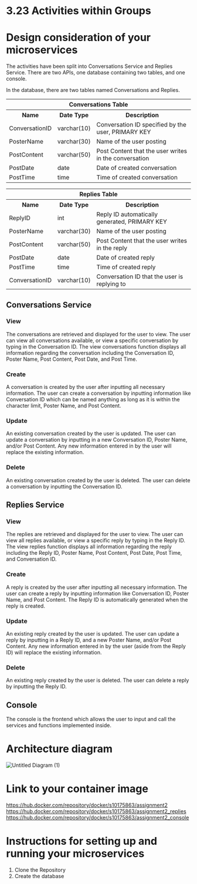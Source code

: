 # 3.23 Activities within Groups
# Design consideration of your microservices
The activities have been split into Conversations Service and Replies Service. There are two APIs, one database containing two tables, and one console. 

In the database, there are two tables named Conversations and Replies.

<table>
  <tr><th colspan="3">Conversations Table</th></tr>
  <tr>
    <th>Name</th>
    <th>Date Type</th>
    <th>Description</th>
  </tr>
  <tr>
    <td>ConversationID</td>
    <td>varchar(10)</td>
    <td>Conversation ID specified by the user, PRIMARY KEY</td>
  </tr>
  <tr>
    <td>PosterName</td>
    <td>varchar(30)</td>
    <td>Name of the user posting</td>
  </tr>
  <tr>
    <td>PostContent</td>
    <td>varchar(50)</td>
    <td>Post Content that the user writes in the conversation</td>
  </tr>
    <tr>
    <td>PostDate</td>
    <td>date</td>
    <td>Date of created conversation</td>
  </tr>
    <tr>
    <td>PostTime</td>
    <td>time</td>
    <td>Time of created conversation</td>
  </tr>
</table>

<table>
  <tr><th colspan="3">Replies Table</th></tr>
  <tr>
    <th>Name</th>
    <th>Date Type</th>
    <th>Description</th>
  </tr>
  <tr>
    <td>ReplyID</td>
    <td>int</td>
    <td>Reply ID automatically generated, PRIMARY KEY</td>
  </tr>
  <tr>
    <td>PosterName</td>
    <td>varchar(30)</td>
    <td>Name of the user posting</td>
  </tr>
  <tr>
    <td>PostContent</td>
    <td>varchar(50)</td>
    <td>Post Content that the user writes in the reply</td>
  </tr>
    <tr>
    <td>PostDate</td>
    <td>date</td>
    <td>Date of created reply</td>
  </tr>
    <tr>
    <td>PostTime</td>
    <td>time</td>
    <td>Time of created reply</td>
  </tr>
    <tr>
    <td>ConversationID</td>
    <td>varchar(10)</td>
    <td>Conversation ID that the user is replying to</td>
  </tr>
</table>

<h2>Conversations Service</h2>
<h3>View</h3>
The conversations are retrieved and displayed for the user to view. The user can view all conversations available, or view a specific conversation by typing in the Conversation ID. The view conversations function displays all information regarding the conversation including the Conversation ID, Poster Name, Post Content, Post Date, and Post Time.

<h3>Create</h3>
A conversation is created by the user after inputting all necessary information. The user can create a conversation by inputting information like Conversation ID which can be named anything as long as it is within the character limit, Poster Name, and Post Content.

<h3>Update</h3>
An existing conversation created by the user is updated. The user can update a conversation by inputting in a new Conversation ID, Poster Name, and/or Post Content. Any new information entered in by the user will replace the existing information. 

<h3>Delete</h3>
An existing conversation created by the user is deleted. The user can delete a conversation by inputting the Conversation ID.

<h2>Replies Service</h2>
<h3>View</h3>
The replies are retrieved and displayed for the user to view. The user can view all replies available, or view a specific reply by typing in the Reply ID. The view replies function displays all information regarding the reply including the Reply ID, Poster Name, Post Content, Post Date, Post Time, and Conversation ID.

<h3>Create</h3>
A reply is created by the user after inputting all necessary information. The user can create a reply by inputting information like Conversation ID, Poster Name, and Post Content. The Reply ID is automatically generated when the reply is created. 

<h3>Update</h3>
An existing reply created by the user is updated. The user can update a reply by inputting in a Reply ID, and a new Poster Name, and/or Post Content. Any new information entered in by the user (aside from the Reply ID) will replace the existing information. 

<h3>Delete</h3>
An existing reply created by the user is deleted. The user can delete a reply by inputting the Reply ID.

<h2>Console</h2>
The console is the frontend which allows the user to input and call the services and functions implemented inside.

# Architecture diagram
![Untitled Diagram (1)](https://user-images.githubusercontent.com/64128624/152691608-3b850362-1d6b-4fce-9519-a906f5b9a02b.jpg)

# Link to your container image
https://hub.docker.com/repository/docker/s10175863/assignment2
https://hub.docker.com/repository/docker/s10175863/assignment2_replies
https://hub.docker.com/repository/docker/s10175863/assignment2_console

# Instructions for setting up and running your microservices
1. Clone the Repository
2. Create the database
